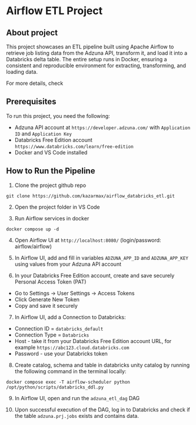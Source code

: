 # Airflow ETL Project

## About project

This project showcases an ETL pipeline built using Apache Airflow to retrieve job listing data from the Adzuna API, transform it, and load it into a Databricks delta table. The entire setup runs in Docker, ensuring a consistent and reproducible environment for extracting, transforming, and loading data.

For more details, check <link to article>

## Prerequisites

To run this project, you need the following:
 - Adzuna API account at `https://developer.adzuna.com/` with `Application ID` and `Application Key`
 - Databricks Free Edition account `https://www.databricks.com/learn/free-edition`
 - Docker and VS Code installed


## How to Run the Pipeline

1. Clone the project github repo
```
git clone https://github.com/kazarmax/airflow_databricks_etl.git
```

2. Open the project folder in VS Code

3. Run Airflow services in docker

```
docker compose up -d
```

4. Open Airflow UI at `http://localhost:8080/` (login/password: airflow/airflow)

5. In Airflow UI, add and fill in variables `ADZUNA_APP_ID` and `ADZUNA_APP_KEY` using values from your Adzuna API account

6. In your Databricks Free Edition account, create and save securely Personal Access Token (PAT)
* Go to Settings → User Settings → Access Tokens
* Click Generate New Token
* Copy and save it securely

7. In Airflow UI, add a Connection to Databricks: 
* Connection ID = `databricks_default`
* Connection Type = `Databricks`
* Host - take it from your Databricks Free Edition account URL, for example `https://abc123.cloud.databricks.com`
* Password - use your Databricks token

8. Create catalog, schema and table in databricks unity catalog by running the following command in the terminal locally:

```
docker compose exec -T airflow-scheduler python /opt/python/scripts/databricks_ddl.py
```

9. In Airflow UI, open and run the `adzuna_etl_dag` DAG

10. Upon successful execution of the DAG, log in to Databricks and check if the table `adzuna.prj.jobs` exists and contains data.

